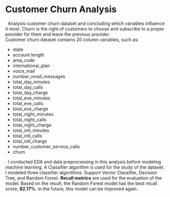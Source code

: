 # Customer Churn Analysis
&nbsp;&nbsp;Analysis customer churn dataset and concluding which variables influence it most. Churn is the right of customers to choose and subscribe to a proper provider for them and leave the previous provider.\
Customer churn dataset contains 20 column variables, such as:
* state 
* account length
* area_code
* international_plan
* voice_mail
* number_vmail_messages
* total_day_minutes
* total_day_calls
* total_day_charge
* total_eve_minutes
* total_eve_calls
* total_eve_charge
* total_night_minutes
* total_night_calls
* total_night_charge
* total_intl_minutes
* total_intl_calls
* total_intl_charge
* number_customer_service_calls
* churn

&nbsp;&nbsp;I conducted EDA and data preprocessing in this analysis before modeling machine learning. A Classifier algorithm is used for the study of the dataset. I modeled three classifier algorithms: Support Vector Classifier, Decision Tree, and Random Forest. **Recall metrics** are used for the evaluation of the model. Based on the result, the Random Forest model has the best recall score, **82.17%**. In the future, this model can be improved again.
